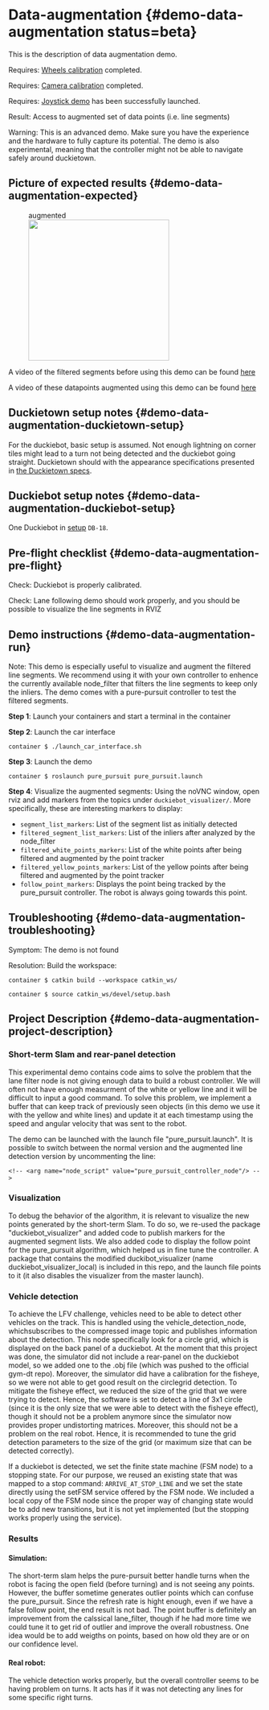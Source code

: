 # Data-augmentation {#demo-data-augmentation status=beta}

This is the description of data augmentation demo.

<div class='requirements' markdown="1">

Requires: [Wheels calibration](#wheel-calibration) completed.

Requires: [Camera calibration](#camera-calib) completed.

Requires: [Joystick demo](#rc-control) has been successfully launched.

Result: Access to augmented set of data points (i.e. line segments)

</div>

Warning: This is an advanced demo. Make sure you have the experience and the hardware to fully capture its potential. The demo is also experimental, meaning that the controller might not be able to navigate safely around duckietown.

## Picture of expected results {#demo-data-augmentation-expected}

<figure>
    <figcaption>augmented</figcaption>
    <img style='width:20em' src="augmented_data.png"/>
</figure>

A video of the filtered segments before using this demo can be found [here](https://drive.google.com/open?id=1jLbvCF1X_fb6PbCDpQgF0ITc0FP7w7YF)

A video of these datapoints augmented using this demo can be found [here](https://drive.google.com/open?id=1_iIw6pAsFvlpIkvYr1HT9AlX6vkDeQ94)

## Duckietown setup notes {#demo-data-augmentation-duckietown-setup}

For the duckiebot, basic setup is assumed. Not enough lightning on corner tiles might lead to a turn not being detected and the duckiebot going straight. Duckietown should with the appearance specifications presented in [the Duckietown specs](+opmanual_duckietown#dt-ops-appearance-specifications).

## Duckiebot setup notes {#demo-data-augmentation-duckiebot-setup}

One Duckiebot in [setup](#duckiebot-configurations) `DB-18`.

## Pre-flight checklist {#demo-data-augmentation-pre-flight}

Check: Duckiebot is properly calibrated.

Check: Lane following demo should work properly, and you should be possible to visualize the line segments in RVIZ

## Demo instructions {#demo-data-augmentation-run}

Note: This demo is especially useful to visualize and augment the filtered line segments. We recommend using it with your own controller to enhence the currently available node_filter that filters the line segments to keep only the inliers. The demo comes with a pure-pursuit controller to test the filtered segments.

**Step 1**: Launch your containers and start a terminal in the container

**Step 2**: Launch the car interface

    container $ ./launch_car_interface.sh

**Step 3**: Launch the demo

    container $ roslaunch pure_pursuit pure_pursuit.launch

**Step 4**: Visualize the augmented segments: Using the noVNC window, open rviz and add markers from the topics under `duckiebot_visualizer/`. More specifically, these are interesting markers to display:

*   `segment_list_markers`: List of the segment list as initially detected
*   `filtered_segment_list_markers`: List of the inliers after analyzed by the node_filter
*   `filtered_white_points_markers`: List of the white points after being filtered and augmented by the point tracker
*   `filtered_yellow_points_markers`: List of the yellow points after being filtered and augmented by the point tracker
*   `follow_point_markers`: Displays the point being tracked by the pure_pursuit controller. The robot is always going towards this point.

## Troubleshooting {#demo-data-augmentation-troubleshooting}

Symptom: The demo is not found

Resolution: Build the workspace:

    container $ catkin build --workspace catkin_ws/

    container $ source catkin_ws/devel/setup.bash


## Project Description {#demo-data-augmentation-project-description}

### Short-term Slam and rear-panel detection

This experimental demo contains code aims to solve the problem that the lane filter node is not giving enough data to build a robust controller. We will often not have enough measurment of the white or yellow line and it will be difficult to input a good command. To solve this problem, we implement a buffer that can keep track of previously seen objects (in this demo we use it with the yellow and white lines) and update it at each timestamp using the speed and angular velocity that was sent to the robot.

The demo can be launched with the launch file "pure_pursuit.launch". It is possible to switch between the normal version and the augmented line detection version by uncommenting the line:

    <!-- <arg name="node_script" value="pure_pursuit_controller_node"/> -->

### Visualization

To debug the behavior of the algorithm, it is relevant to visualize the new points generated by the short-term Slam. To do so, we re-used the package "duckiebot_visualizer" and added code to publish markers for the augmented segment lists. We also added code to display the follow point for the pure_pursuit algorithm, which helped us in fine tune the controller. A package that contains the modified duckibot_visualizer (name duckiebot_visualizer_local) is included in this repo, and the launch file points to it (it also disables the visualizer from the master launch).

### Vehicle detection

To achieve the LFV challenge, vehicles need to be able to detect other vehicles on the track. This is handled using the vehicle_detection_node, whichsubscribes to the compressed image topic and publishes information about the detection. This node specifically look for a circle grid, which is displayed on the back panel of a duckiebot. At the moment that this project was done, the simulator did not include a rear-panel on the duckiebot model, so we added one to the .obj file (which was pushed to the official gym-dt repo). Moreover, the simulator did have a calibration for the fisheye, so we were not able to get good result on the circlegrid detection. To mitigate the fisheye effect, we reduced the size of the grid that we were trying to detect. Hence, the software is set to detect a line of 3x1 circle (since it is the only size that we were able to detect with the fisheye effect), though it should not be a problem anymore since the simulator now provides proper undistorting matrices. Moreover, this should not be a problem on the real robot. Hence, it is recommended to tune the grid detection parameters to the size of the grid (or maximum size that can be detected correctly).

If a duckiebot is detected, we set the finite state machine (FSM node) to a stopping state. For our purpose, we reused an existing state that was mapped to a stop command: `ARRIVE_AT_STOP_LINE` and we set the state directly using the setFSM service offered by the FSM node. We included a local copy of the FSM node since the proper way of changing state would be to add new transitions, but it is not yet implemented (but the stopping works properly using the service).


### Results

#### Simulation:

The short-term slam helps the pure-pursuit better handle turns when the robot is facing the open field (before turning) and is not seeing any points. However, the buffer sometime generates outlier points which can confuse the pure_pursuit. Since the refresh rate is hight enough, even if we have a false follow point, the end result is not bad. The point buffer is definitely an improvement from the calssical lane_filter, though if he had more time we could tune it to get rid of outlier and improve the overall robustness. One idea would be to add weigths on points, based on how old they are or on our confidence level.

#### Real robot:

The vehicle detection works properly, but the overall controller seems to be having problem on turns. It acts has if it was not detecting any lines for some specific right turns.

